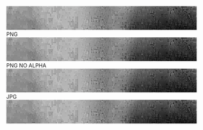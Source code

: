 <img src="/images/banner.png" alt="matthewctechnology">
PNG
<img src="/images/banner.png" alt="matthewctechnology-png">
PNG NO ALPHA
<img src="/images/banner-noAlpha.png" alt="matthewctechnology-png-noAlpha">
JPG
<img src="/images/banner.jpg" alt="matthewctechnology-jpg">
